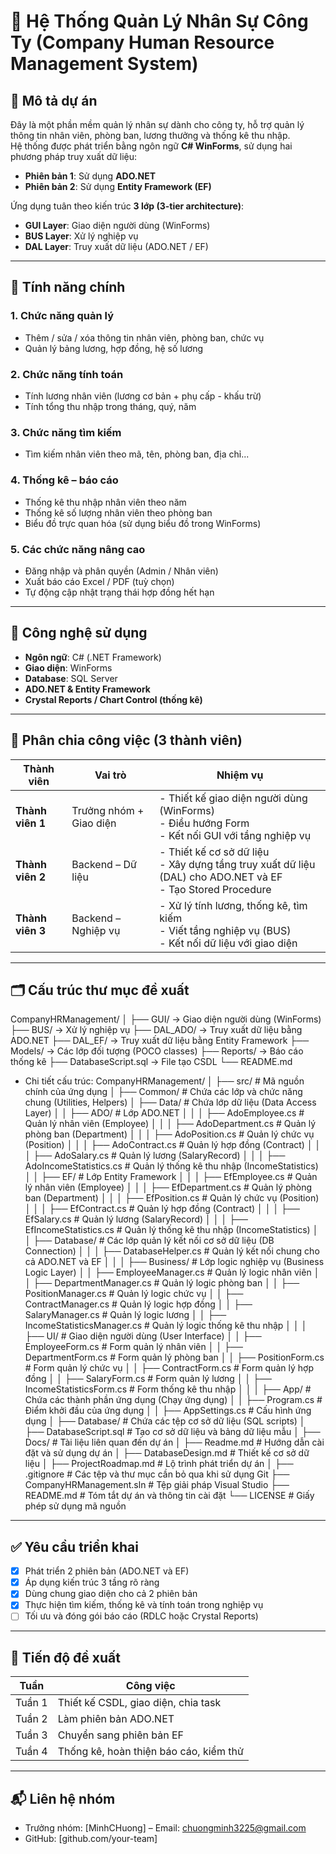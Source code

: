 ﻿# 🧩 Hệ Thống Quản Lý Nhân Sự Công Ty (Company Human Resource Management System)

## 📌 Mô tả dự án
Đây là một phần mềm quản lý nhân sự dành cho công ty, hỗ trợ quản lý thông tin nhân viên, phòng ban, lương thưởng và thống kê thu nhập.  
Hệ thống được phát triển bằng ngôn ngữ **C# WinForms**, sử dụng hai phương pháp truy xuất dữ liệu:

- **Phiên bản 1**: Sử dụng **ADO.NET**
- **Phiên bản 2**: Sử dụng **Entity Framework (EF)**

Ứng dụng tuân theo kiến trúc **3 lớp (3-tier architecture)**:
- **GUI Layer**: Giao diện người dùng (WinForms)
- **BUS Layer**: Xử lý nghiệp vụ
- **DAL Layer**: Truy xuất dữ liệu (ADO.NET / EF)

---

## 🎯 Tính năng chính

### 1. Chức năng quản lý
- Thêm / sửa / xóa thông tin nhân viên, phòng ban, chức vụ
- Quản lý bảng lương, hợp đồng, hệ số lương

### 2. Chức năng tính toán
- Tính lương nhân viên (lương cơ bản + phụ cấp - khấu trừ)
- Tính tổng thu nhập trong tháng, quý, năm

### 3. Chức năng tìm kiếm
- Tìm kiếm nhân viên theo mã, tên, phòng ban, địa chỉ...

### 4. Thống kê – báo cáo
- Thống kê thu nhập nhân viên theo năm
- Thống kê số lượng nhân viên theo phòng ban
- Biểu đồ trực quan hóa (sử dụng biểu đồ trong WinForms)

### 5. Các chức năng nâng cao
- Đăng nhập và phân quyền (Admin / Nhân viên)
- Xuất báo cáo Excel / PDF (tuỳ chọn)
- Tự động cập nhật trạng thái hợp đồng hết hạn

---

## 🔧 Công nghệ sử dụng

- **Ngôn ngữ**: C# (.NET Framework)
- **Giao diện**: WinForms
- **Database**: SQL Server
- **ADO.NET & Entity Framework**
- **Crystal Reports / Chart Control (thống kê)**

---

## 🧠 Phân chia công việc (3 thành viên)

| Thành viên | Vai trò | Nhiệm vụ |
|------------|---------|----------|
| **Thành viên 1** | Trưởng nhóm + Giao diện | - Thiết kế giao diện người dùng (WinForms)<br> - Điều hướng Form<br> - Kết nối GUI với tầng nghiệp vụ |
| **Thành viên 2** | Backend – Dữ liệu | - Thiết kế cơ sở dữ liệu<br> - Xây dựng tầng truy xuất dữ liệu (DAL) cho ADO.NET và EF<br> - Tạo Stored Procedure |
| **Thành viên 3** | Backend – Nghiệp vụ | - Xử lý tính lương, thống kê, tìm kiếm<br> - Viết tầng nghiệp vụ (BUS)<br> - Kết nối dữ liệu với giao diện |

---

## 🗂 Cấu trúc thư mục đề xuất

CompanyHRManagement/
│
├── GUI/ → Giao diện người dùng (WinForms)
├── BUS/ → Xử lý nghiệp vụ
├── DAL_ADO/ → Truy xuất dữ liệu bằng ADO.NET
├── DAL_EF/ → Truy xuất dữ liệu bằng Entity Framework
├── Models/ → Các lớp đối tượng (POCO classes)
├── Reports/ → Báo cáo thống kê
├── DatabaseScript.sql → File tạo CSDL
└── README.md

* Chi tiết cấu trúc:
CompanyHRManagement/
│
├── src/                            # Mã nguồn chính của ứng dụng
│   ├── Common/                     # Chứa các lớp và chức năng chung (Utilities, Helpers)
│   ├── Data/                       # Chứa lớp dữ liệu (Data Access Layer)
│   │   ├── ADO/                    # Lớp ADO.NET
│   │   │   ├── AdoEmployee.cs      # Quản lý nhân viên (Employee)
│   │   │   ├── AdoDepartment.cs    # Quản lý phòng ban (Department)
│   │   │   ├── AdoPosition.cs      # Quản lý chức vụ (Position)
│   │   │   ├── AdoContract.cs      # Quản lý hợp đồng (Contract)
│   │   │   ├── AdoSalary.cs        # Quản lý lương (SalaryRecord)
│   │   │   ├── AdoIncomeStatistics.cs # Quản lý thống kê thu nhập (IncomeStatistics)
│   │   ├── EF/                     # Lớp Entity Framework
│   │   │   ├── EfEmployee.cs       # Quản lý nhân viên (Employee)
│   │   │   ├── EfDepartment.cs     # Quản lý phòng ban (Department)
│   │   │   ├── EfPosition.cs       # Quản lý chức vụ (Position)
│   │   │   ├── EfContract.cs       # Quản lý hợp đồng (Contract)
│   │   │   ├── EfSalary.cs         # Quản lý lương (SalaryRecord)
│   │   │   ├── EfIncomeStatistics.cs # Quản lý thống kê thu nhập (IncomeStatistics)
│   │   ├── Database/               # Các lớp quản lý kết nối cơ sở dữ liệu (DB Connection)
│   │   │   ├── DatabaseHelper.cs    # Quản lý kết nối chung cho cả ADO.NET và EF
│   │
│   ├── Business/                   # Lớp logic nghiệp vụ (Business Logic Layer)
│   │   ├── EmployeeManager.cs       # Quản lý logic nhân viên
│   │   ├── DepartmentManager.cs     # Quản lý logic phòng ban
│   │   ├── PositionManager.cs       # Quản lý logic chức vụ
│   │   ├── ContractManager.cs       # Quản lý logic hợp đồng
│   │   ├── SalaryManager.cs         # Quản lý logic lương
│   │   ├── IncomeStatisticsManager.cs # Quản lý logic thống kê thu nhập
│   │
│   ├── UI/                          # Giao diện người dùng (User Interface)
│   │   ├── EmployeeForm.cs          # Form quản lý nhân viên
│   │   ├── DepartmentForm.cs        # Form quản lý phòng ban
│   │   ├── PositionForm.cs          # Form quản lý chức vụ
│   │   ├── ContractForm.cs          # Form quản lý hợp đồng
│   │   ├── SalaryForm.cs            # Form quản lý lương
│   │   ├── IncomeStatisticsForm.cs  # Form thống kê thu nhập
│   │
│   ├── App/                         # Chứa các thành phần ứng dụng (Chạy ứng dụng)
│   │   ├── Program.cs               # Điểm khởi đầu của ứng dụng
│   │   ├── AppSettings.cs           # Cấu hình ứng dụng
│
├── Database/                        # Chứa các tệp cơ sở dữ liệu (SQL scripts)
│   ├── DatabaseScript.sql           # Tạo cơ sở dữ liệu và bảng dữ liệu mẫu
│
├── Docs/                            # Tài liệu liên quan đến dự án
│   ├── Readme.md                    # Hướng dẫn cài đặt và sử dụng dự án
│   ├── DatabaseDesign.md             # Thiết kế cơ sở dữ liệu
│   ├── ProjectRoadmap.md             # Lộ trình phát triển dự án
│
├── .gitignore                       # Các tệp và thư mục cần bỏ qua khi sử dụng Git
├── CompanyHRManagement.sln          # Tệp giải pháp Visual Studio
├── README.md                        # Tóm tắt dự án và thông tin cài đặt
└── LICENSE                          # Giấy phép sử dụng mã nguồn


---

## ✅ Yêu cầu triển khai

- [x] Phát triển 2 phiên bản (ADO.NET và EF)
- [x] Áp dụng kiến trúc 3 tầng rõ ràng
- [x] Dùng chung giao diện cho cả 2 phiên bản
- [x] Thực hiện tìm kiếm, thống kê và tính toán trong nghiệp vụ
- [ ] Tối ưu và đóng gói báo cáo (RDLC hoặc Crystal Reports)

---

## 📅 Tiến độ đề xuất

| Tuần | Công việc |
|------|-----------|
| Tuần 1 | Thiết kế CSDL, giao diện, chia task |
| Tuần 2 | Làm phiên bản ADO.NET |
| Tuần 3 | Chuyển sang phiên bản EF |
| Tuần 4 | Thống kê, hoàn thiện báo cáo, kiểm thử |

---

## 📬 Liên hệ nhóm

- Trưởng nhóm: [MinhCHuong] – Email: chuongminh3225@gmail.com
- GitHub: [github.com/your-team]

